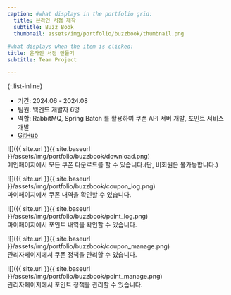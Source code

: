 ```yaml
---
caption: #what displays in the portfolio grid:
  title: 온라인 서점 제작
  subtitle: Buzz Book
  thumbnail: assets/img/portfolio/buzzbook/thumbnail.png
  
#what displays when the item is clicked:
title: 온라인 서점 만들기
subtitle: Team Project

---
```


{:.list-inline} 
- 기간: 2024.06 - 2024.08
- 팀원: 백엔드 개발자 6명
- 역할: RabbitMQ, Spring Batch 를 활용하여 쿠폰 API 서버 개발, 포인트 서비스 개발
- [GitHub](https://github.com/nhnacademy-be6-AA)

![]({{ site.url }}{{ site.baseurl }}/assets/img/portfolio/buzzbook/download.png)  
메인페이지에서 모든 쿠폰 다운로드를 할 수 있습니다.(단, 비회원은 불가능합니다.)   

![]({{ site.url }}{{ site.baseurl }}/assets/img/portfolio/buzzbook/coupon_log.png)  
마이페이지에서 쿠폰 내역을 확인할 수 있습니다. 

![]({{ site.url }}{{ site.baseurl }}/assets/img/portfolio/buzzbook/point_log.png)  
마이페이지에서 포인트 내역을 확인할 수 있습니다.

![]({{ site.url }}{{ site.baseurl }}/assets/img/portfolio/buzzbook/coupon_manage.png)  
관리자페이지에서 쿠폰 정책을 관리할 수 있습니다.

![]({{ site.url }}{{ site.baseurl }}/assets/img/portfolio/buzzbook/point_manage.png)  
관리자페이지에서 포인트 정책을 관리할 수 있습니다.







